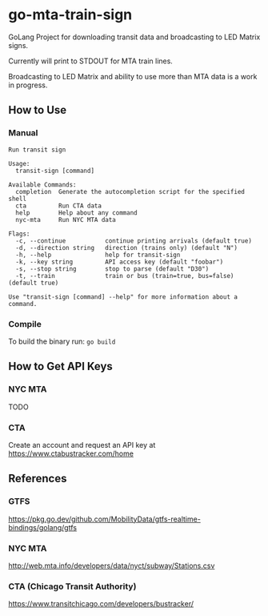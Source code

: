 # go-mta-train-sign
GoLang Project for downloading transit data and broadcasting to LED Matrix signs.

Currently will print to STDOUT for MTA train lines.

Broadcasting to LED Matrix and ability to use more than MTA data is a work in progress.

## How to Use

### Manual

```
Run transit sign

Usage:
  transit-sign [command]

Available Commands:
  completion  Generate the autocompletion script for the specified shell
  cta         Run CTA data
  help        Help about any command
  nyc-mta     Run NYC MTA data

Flags:
  -c, --continue           continue printing arrivals (default true)
  -d, --direction string   direction (trains only) (default "N")
  -h, --help               help for transit-sign
  -k, --key string         API access key (default "foobar")
  -s, --stop string        stop to parse (default "D30")
  -t, --train              train or bus (train=true, bus=false) (default true)

Use "transit-sign [command] --help" for more information about a command.
```

### Compile

To build the binary run:
`go build`

## How to Get API Keys

### NYC MTA

TODO

### CTA

Create an account and request an API key at https://www.ctabustracker.com/home

## References

### GTFS
https://pkg.go.dev/github.com/MobilityData/gtfs-realtime-bindings/golang/gtfs

### NYC MTA
http://web.mta.info/developers/data/nyct/subway/Stations.csv

### CTA (Chicago Transit Authority)
https://www.transitchicago.com/developers/bustracker/

